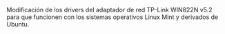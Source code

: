 Modificación de los drivers del adaptador de red TP-Link WIN822N v5.2 para que funcionen con los sistemas operativos Linux Mint y derivados de Ubuntu.
